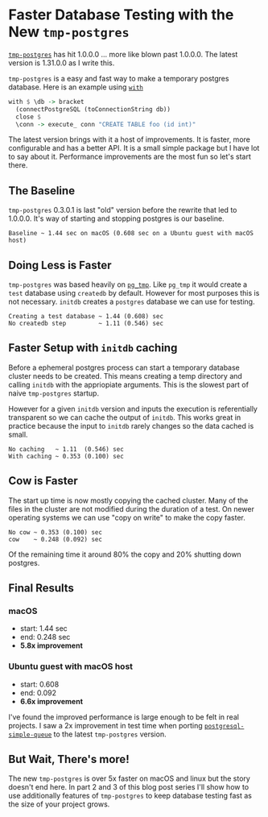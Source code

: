 # Faster Database Testing with the New `tmp-postgres`

[`tmp-postgres`](http://hackage.haskell.org/package/tmp-postgres) has hit 1.0.0.0 ... more like blown past 1.0.0.0. The latest version is 1.31.0.0 as I write this.

`tmp-postgres` is a easy and fast way to make a temporary postgres database. Here is an example using [`with`](http://hackage.haskell.org/package/tmp-postgres-1.31.0.0/docs/Database-Postgres-Temp.html#v:with)

```haskell
with $ \db -> bracket
  (connectPostgreSQL (toConnectionString db))
  close $
  \conn -> execute_ conn "CREATE TABLE foo (id int)"
```

The latest version brings with it a host of improvements. It is faster, more configurable and has a better API. It is a small simple package but I have lot to say about it. Performance improvements are the most fun so let's start there.

## The Baseline

`tmp-postgres` 0.3.0.1 is last "old" version before the rewrite that led to 1.0.0.0. It's way of starting and stopping postgres is our baseline.

```
Baseline ~ 1.44 sec on macOS (0.608 sec on a Ubuntu guest with macOS host)
```

## Doing Less is Faster

`tmp-postgres` was based heavily on [`pg_tmp`](http://eradman.com/ephemeralpg/). Like `pg_tmp` it would create a `test` database using `createdb` by default. However for most purposes this is not necessary. `initdb` creates a `postgres` database we can use for testing.

```
Creating a test database ~ 1.44 (0.608) sec
No createdb step         ~ 1.11 (0.546) sec
```

## Faster Setup with `initdb` caching

Before a ephemeral postgres process can start a temporary database cluster needs to be created. This means creating a temp directory and calling `initdb` with the appriopiate arguments. This is the slowest part of naive `tmp-postgres` startup.

However for a given `initdb` version and inputs the execution is referentially transparent so we can cache the output of `initdb`. This works great in practice because the input to `initdb` rarely changes so the data cached is small.

```
No caching   ~ 1.11  (0.546) sec
With caching ~ 0.353 (0.100) sec
```

## Cow is Faster

The start up time is now mostly copying the cached cluster. Many of the files in the cluster are not modified during the duration of a test. On newer operating systems we can use "copy on write" to make the copy faster.

```
No cow ~ 0.353 (0.100) sec
cow    ~ 0.248 (0.092) sec
```

Of the remaining time it around 80% the copy and 20% shutting down postgres.

## Final Results

### macOS
- start: 1.44  sec
- end:   0.248 sec
- **5.8x improvement**

### Ubuntu guest with macOS host
- start: 0.608
- end: 0.092
- **6.6x improvement**

I've found the improved performance is large enough to be felt in real projects. I saw a 2x improvement in test time when porting [`postgresql-simple-queue`](http://hackage.haskell.org/package/postgresql-simple-queue) to the latest `tmp-postgres` version.

## But Wait, There's more!

The new `tmp-postgres` is over 5x faster on macOS and linux but the story doesn't end here. In part 2 and 3 of this blog post series I'll show how to use additionally features of `tmp-postgres` to keep database testing fast as the size of your project grows.
